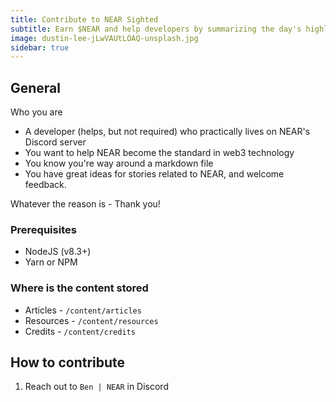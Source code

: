 ```yaml
---
title: Contribute to NEAR Sighted
subtitle: Earn $NEAR and help developers by summarizing the day's highlights
image: dustin-lee-jLwVAUtLOAQ-unsplash.jpg
sidebar: true
---
```


## General

Who you are

* A developer (helps, but not required) who practically lives on NEAR's Discord server
* You want to help NEAR become the standard in web3 technology
* You know you're way around a markdown file
* You have great ideas for stories related to NEAR, and welcome feedback.

Whatever the reason is - Thank you!

### Prerequisites

* NodeJS (v8.3+)
* Yarn or NPM

### Where is the content stored

* Articles - `/content/articles`
* Resources - `/content/resources`
* Credits - `/content/credits`

## How to contribute

1. Reach out to  `Ben | NEAR`  in Discord  